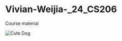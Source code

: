 # Vivian-Weijia-_24_CS206
Course material 

![Cute Dog](https://example.com/cute-dog-image.jpg)




